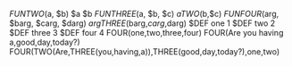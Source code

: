 $FUN TWO($a, $b)                         $a $b
$FUN THREE($a, $b, $c)                   $a TWO($b,$c)
$FUN FOUR($arg, $barg, $carg, $darg)     $arg THREE($barg,$carg,$darg)
$DEF one                                 1
$DEF two                                 2
$DEF three                               3
$DEF four                                4
FOUR(one,two,three,four)
FOUR(Are you having a,good,day,today?)
FOUR(TWO(Are,THREE(you,having,a)),THREE(good,day,today?),one,two)
